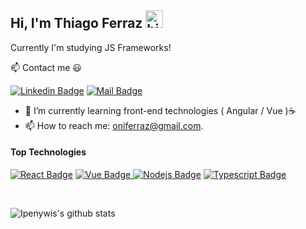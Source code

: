 ## Hi, I'm Thiago Ferraz <img src="https://user-images.githubusercontent.com/1303154/88677602-1635ba80-d120-11ea-84d8-d263ba5fc3c0.gif" width="28px" alt="hi">

Currently I'm studying JS Frameworks!

:mailbox: Contact me :smiley:

[![Linkedin Badge](https://img.shields.io/badge/-Thiago_Ferraz-0e76a8?style=flat-square&labelColor=0e76a8&logo=linkedin&logoColor=white)](https://www.linkedin.com/in/thiago-souza-ferraz-38821a155/) [![Mail Badge](https://img.shields.io/badge/-Oniferraz-c0392b?style=flat-square&labelColor=c0392b&logo=gmail&logoColor=white)](mailto:oniferraz@gmail.com)


- 🌌 I’m currently learning front-end technologies ( Angular / Vue )☕
- 📫 How to reach me: oniferraz@gmail.com.

#### Top Technologies

[![React Badge](https://img.shields.io/badge/-React-61DBFB?style=for-the-badge&labelColor=black&logo=react&logoColor=61DBFB)](https://github.com/ThiagoSFerraz/FullStackEletro) [![Vue Badge](https://img.shields.io/badge/-Vue.Js-00bb76?style=for-the-badge&labelColor=black&logo=vue.js&logoColor=00bb76) ](https://github.com/ThiagoSFerraz/Projects/tree/main/Vue) [![Nodejs Badge](https://img.shields.io/badge/-Nodejs-3C873A?style=for-the-badge&labelColor=black&logo=node.js&logoColor=3C873A)](https://github.com/ThiagoSFerraz/node-avancado) [![Typescript Badge](https://img.shields.io/badge/-Typescript-007acc?style=for-the-badge&labelColor=black&logo=typescript&logoColor=007ACC) ](https://github.com/ThiagoSFerraz/NLW)

<br/>





![Ipenywis's github stats](https://github-readme-stats.vercel.app/api?username=ThiagoSFerraz&count_private=true&theme=radical&hide=contribs,prs)

</details>


[reactplaylist]: https://www.youtube.com/watch?v=KxXXEL-k47Y&list=PLvXDmnBbOF7RnYiZvDwl2Pzcs2kfi10wd
[vscodetutorial]: https://www.youtube.com/watch?v=Bkie2ai8qeE&t=8s
[htmltutorial]: https://www.youtube.com/watch?v=VK6MXVxOsws&t=27s
[javascripttutorial]: https://www.youtube.com/watch?v=D-LHKvmX37E
